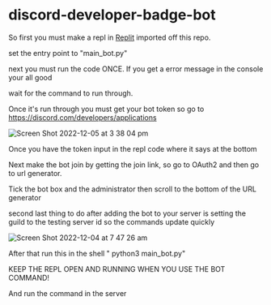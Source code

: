 # discord-developer-badge-bot
So first you must make a repl in <a href="https://replit.com" target="_blank">Replit</a> imported off this repo.

set the entry point to "main_bot.py"

next you must run the code ONCE. If you get a error message in the console your all good

wait for the command to run through.

Once it's run through you must get your bot token so go to https://discord.com/developers/applications

![Screen Shot 2022-12-05 at 3 38 04 pm](https://user-images.githubusercontent.com/117503464/205550945-cba29b4d-0215-46de-aa55-3b06e235b739.png)


Once you have the token input in the repl code where it says at the bottom

Next make the bot join by getting the join link, so go to OAuth2 and then go to url generator.

Tick the bot box and the administrator then scroll to the bottom of the URL generator 


second last thing to do after adding the bot to your server is setting the guild to the testing server id so the commands update quickly

![Screen Shot 2022-12-04 at 7 47 26 am](https://user-images.githubusercontent.com/117503464/205461507-580063ad-c100-41e0-a2cb-41211ee4ac11.png)

After that run this in the shell " python3 main_bot.py"

KEEP THE REPL OPEN AND RUNNING WHEN YOU USE THE BOT COMMAND!

And run the command in the server
